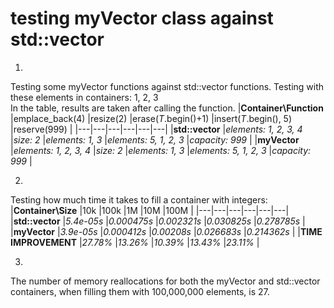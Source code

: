# testing myVector class against std::vector

1)
Testing some myVector functions against std::vector functions. Testing with these elements in containers: 1, 2, 3  
In the table, results are taken after calling the function.
|**Container\Function**   |emplace_back(4)   |resize(2)   |erase(_T_.begin()+1)   |insert(_T_.begin(), 5)   |reserve(999)   |
|---|---|---|---|---|---|
|**std::vector**   |_elements: 1, 2, 3, 4_   |_size: 2_   |_elements: 1, 3_   |_elements: 5, 1, 2, 3_   |_capacity: 999_   |
|**myVector**   |_elements: 1, 2, 3, 4_   |_size: 2_   |_elements: 1, 3_   |_elements: 5, 1, 2, 3_  |_capacity: 999_   |


2)
Testing how much time it takes to fill a container with integers:
|**Container\Size**   |10k   |100k   |1M   |10M   |100M   |
|---|---|---|---|---|---|
|**std::vector**   |_5.4e-05s_   |_0.000475s_   |_0.002321s_   |_0.030825s_   |_0.278785s_   |
|**myVector**   |_3.9e-05s_   |_0.000412s_   |_0.00208s_   |_0.026683s_  |_0.214362s_   |
|**TIME IMPROVEMENT**   |_27.78%_   |_13.26%_   |_10.39%_   |_13.43%_  |_23.11%_   |


3)
The number of memory reallocations for both the myVector and std::vector containers, when filling them with 100,000,000 elements, is 27.